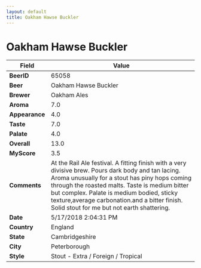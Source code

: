 ```yaml
---
layout: default
title: Oakham Hawse Buckler
---
```


# Oakham Hawse Buckler

| Field         | Value     |
|---------------|-----------|
| **BeerID** | 65058 |
| **Beer** | Oakham Hawse Buckler |
| **Brewer** | Oakham Ales |
| **Aroma** | 7.0 |
| **Appearance** | 4.0 |
| **Taste** | 7.0 |
| **Palate** | 4.0 |
| **Overall** | 13.0 |
| **MyScore** | 3.5 |
| **Comments** | At the Rail Ale festival. A fitting finish with a very divisive brew. Pours dark body and tan lacing. Aroma unusually for a stout has piny hops coming through the roasted malts. Taste is medium bitter but complex. Palate is medium bodied, sticky texture,average carbonation.and a bitter finish. Solid stout for me but not earth shattering. |
| **Date** | 5/17/2018 2:04:31 PM |
| **Country** | England |
| **State** | Cambridgeshire |
| **City** | Peterborough |
| **Style** | Stout - Extra / Foreign / Tropical |
